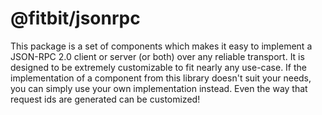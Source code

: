 @fitbit/jsonrpc
===============

This package is a set of components which makes it easy to implement a
JSON-RPC 2.0 client or server (or both) over any reliable transport. It
is designed to be extremely customizable to fit nearly any use-case.
If the implementation of a component from this library doesn't suit your
needs, you can simply use your own implementation instead. Even the
way that request ids are generated can be customized!
